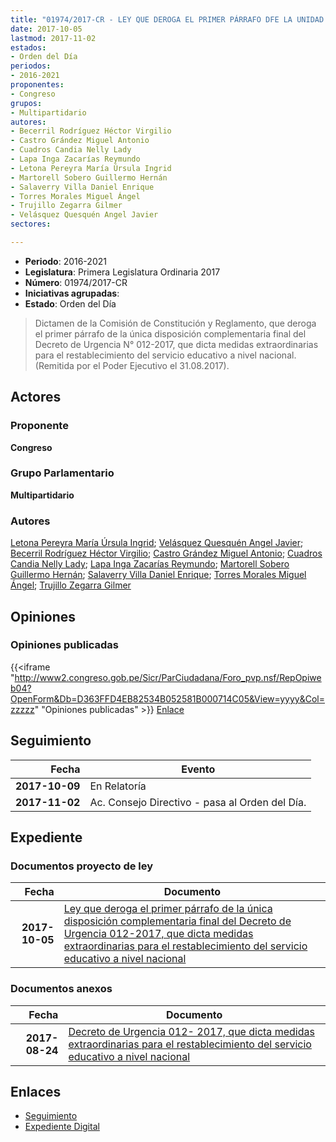 ```yaml
---
title: "01974/2017-CR - LEY QUE DEROGA EL PRIMER PÁRRAFO DFE LA UNIDAD DISPOSICIÓN COMPLEMENTARIA FINAL DEL DECRETO DE URGENCIA 012-2017, QUE DICTA MEDIDAS EXTRAORDINARIAS PARA EL RESTABLECIMIENTO DEL SERVICIO EDUCATIVO A NIVEL NACIONAL"
date: 2017-10-05
lastmod: 2017-11-02
estados:
- Orden del Día
periodos:
- 2016-2021
proponentes:
- Congreso
grupos:
- Multipartidario
autores:
- Becerril Rodríguez Héctor Virgilio
- Castro Grández Miguel Antonio
- Cuadros Candia Nelly Lady
- Lapa Inga Zacarías Reymundo
- Letona Pereyra María Úrsula Ingrid
- Martorell Sobero Guillermo Hernán
- Salaverry Villa Daniel Enrique
- Torres Morales Miguel Ángel
- Trujillo Zegarra Gilmer
- Velásquez Quesquén Angel Javier
sectores:

---
```

- **Periodo**: 2016-2021
- **Legislatura**: Primera Legislatura Ordinaria 2017
- **Número**: 01974/2017-CR
- **Iniciativas agrupadas**: 
- **Estado**: Orden del Día

> Dictamen de la Comisión de Constitución y Reglamento, que deroga el primer párrafo de la única disposición complementaria final del Decreto de Urgencia N° 012-2017, que dicta medidas extraordinarias para el restablecimiento del servicio educativo a nivel nacional.(Remitida por el Poder Ejecutivo el 31.08.2017).


## Actores

### Proponente

**Congreso**

### Grupo Parlamentario

**Multipartidario**

### Autores

[Letona Pereyra María Úrsula Ingrid](mailto:mailto:mletona@congreso.gob.pe); [Velásquez Quesquén Angel Javier](mailto:mailto:jvelasquezq@congreso.gob.pe); [Becerril Rodríguez Héctor Virgilio](mailto:mailto:hbecerril@congreso.gob.pe); [Castro Grández Miguel Antonio](mailto:mailto:macastro@congreso.gob.pe); [Cuadros Candia Nelly Lady](mailto:mailto:ncuadros@congreso.gob.pe); [Lapa Inga Zacarías Reymundo](mailto:mailto:zlapa@congreso.gob.pe); [Martorell Sobero Guillermo Hernán](mailto:mailto:gmartorell@congreso.gob.pe); [Salaverry Villa Daniel Enrique](mailto:mailto:dsalaverry@congreso.gob.pe); [Torres Morales Miguel Ángel](mailto:mailto:mtorresm@congreso.gob.pe); [Trujillo Zegarra Gilmer](mailto:mailto:gtrujilloz@congreso.gob.pe)

## Opiniones

### Opiniones publicadas

{{<iframe "http://www2.congreso.gob.pe/Sicr/ParCiudadana/Foro_pvp.nsf/RepOpiweb04?OpenForm&Db=D363FFD4EB82534B052581B000714C05&View=yyyy&Col=zzzzz" "Opiniones publicadas" >}}
[Enlace](http://www2.congreso.gob.pe/Sicr/ParCiudadana/Foro_pvp.nsf/RepOpiweb04?OpenForm&Db=D363FFD4EB82534B052581B000714C05&View=yyyy&Col=zzzzz)


## Seguimiento

| Fecha | Evento |
|------:|--------|
| **2017-10-09** | En Relatoría |
| **2017-11-02** | Ac. Consejo Directivo - pasa al Orden del Día. |

## Expediente

### Documentos proyecto de ley

| Fecha | Documento |
|------:|-----------|
| **2017-10-05** | [Ley que deroga el primer párrafo de la única disposición complementaria final del Decreto de Urgencia 012-2017, que dicta medidas extraordinarias para el restablecimiento del servicio educativo a nivel nacional](http://www.leyes.congreso.gob.pe/Documentos/2016_2021/Proyectos_de_Ley_y_de_Resoluciones_Legislativas/PL0197420171005.pdf) |

### Documentos anexos

| Fecha | Documento |
|------:|-----------|
| **2017-08-24** | [Decreto de Urgencia 012- 2017, que dicta medidas extraordinarias para el restablecimiento del servicio educativo a nivel nacional](http://www.leyes.congreso.gob.pe/Documentos/2016_2021/Decretos/Urgencias/2017/DU012-2017.PDF) |

## Enlaces

- [Seguimiento](http://www2.congreso.gob.pe/Sicr/TraDocEstProc/CLProLey2016.nsf/f7fff46988ca05b1052578e100829cc7/656b932601cd392c052581b00065a425?OpenDocument)
- [Expediente Digital](http://www2.congreso.gob.pe/Sicr/TraDocEstProc/Expvirt_2011.nsf/visbusqptramdoc1621/01974?opendocument)

